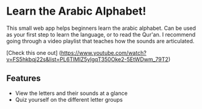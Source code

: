 # Learn the Arabic Alphabet!

This small web app helps beginners learn the arabic alphabet. Can be used as your first step to learn the language, or to read the Qur'an. I recommend going through a video playlist that teaches how the sounds are articulated.

[Check this one out] (https://www.youtube.com/watch?v=FS5hkbqj22s&list=PL6TlMIZ5ylgqT350Oke2-5EtWDwm_79T2)

## Features
- View the letters and their sounds at a glance
- Quiz yourself on the different letter groups
